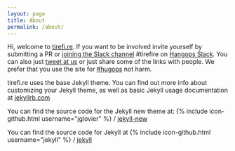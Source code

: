```yaml
---
layout: page
title: About
permalink: /about/
---
```


Hi, welcome to [tirefi.re](http://tirefi.re). If you want to be involved invite yourself by submitting a PR or [joining the Slack channel](http://signup.hangops.com/) #tirefire on [Hangops Slack](https://hangops.slack.com). You can also just [tweet at us](https://twitter.com/tirefirebot) or just share some of the links with people. We prefer that you use the site for [#hugops](https://twitter.com/search?q=%23hugops) not harm.

tirefi.re uses the base Jekyll theme. You can find out more info about customizing your Jekyll theme, as well as basic Jekyll usage documentation at [jekyllrb.com](http://jekyllrb.com/)

You can find the source code for the Jekyll new theme at:
{% include icon-github.html username="jglovier" %} /
[jekyll-new](https://github.com/jglovier/jekyll-new)

You can find the source code for Jekyll at
{% include icon-github.html username="jekyll" %} /
[jekyll](https://github.com/jekyll/jekyll)
